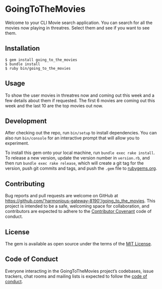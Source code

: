 # GoingToTheMovies

Welcome to your CLI Movie search application. You can search for all the movies now playing in threatres. Select them and see if you want to see them.

## Installation

    $ gem install going_to_the_movies
    $ bundle install
    $ ruby bin/going_to_the_movies

## Usage

To show the user movies in threatres now and coming out this week and a few details about them if requested. The first 6 movies are coming out this week and the last 10 are the top movies out now.

## Development

After checking out the repo, run `bin/setup` to install dependencies. You can also run `bin/console` for an interactive prompt that will allow you to experiment.

To install this gem onto your local machine, run `bundle exec rake install`. To release a new version, update the version number in `version.rb`, and then run `bundle exec rake release`, which will create a git tag for the version, push git commits and tags, and push the `.gem` file to [rubygems.org](https://rubygems.org).

## Contributing

Bug reports and pull requests are welcome on GitHub at https://github.com/'harmonious-gateway-8190'/going_to_the_movies. This project is intended to be a safe, welcoming space for collaboration, and contributors are expected to adhere to the [Contributor Covenant](http://contributor-covenant.org) code of conduct.

## License

The gem is available as open source under the terms of the [MIT License](https://opensource.org/licenses/MIT).

## Code of Conduct

Everyone interacting in the GoingToTheMovies project’s codebases, issue trackers, chat rooms and mailing lists is expected to follow the [code of conduct](https://github.com/'harmonious-gateway-8190'/going_to_the_movies/blob/master/CODE_OF_CONDUCT.md).
